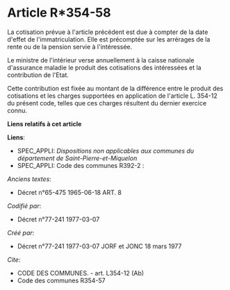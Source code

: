 # Article R*354-58

La cotisation prévue à l'article précédent est due à compter de la date d'effet de l'immatriculation. Elle est précomptée sur
les arrérages de la rente ou de la pension servie à l'intéressée.

Le ministre de l'intérieur verse annuellement à la caisse nationale d'assurance maladie le produit des cotisations des
intéressées et la contribution de l'Etat.

Cette contribution est fixée au montant de la différence entre le produit des cotisations et les charges supportées en
application de l'article L. 354-12 du présent code, telles que ces charges résultent du dernier exercice connu.

**Liens relatifs à cet article**

**Liens**:

  - SPEC_APPLI: *Dispositions non applicables aux communes du département de Saint-Pierre-et-Miquelon*
  - SPEC_APPLI: Code des communes R392-2 :

_Anciens textes_:

  - Décret n°65-475 1965-06-18 ART. 8

_Codifié par_:

  - Décret n°77-241 1977-03-07

_Créé par_:

  - Décret n°77-241 1977-03-07 JORF et JONC 18 mars 1977

_Cite_:

  - CODE DES COMMUNES. - art. L354-12 (Ab)
  - Code des communes R354-57
